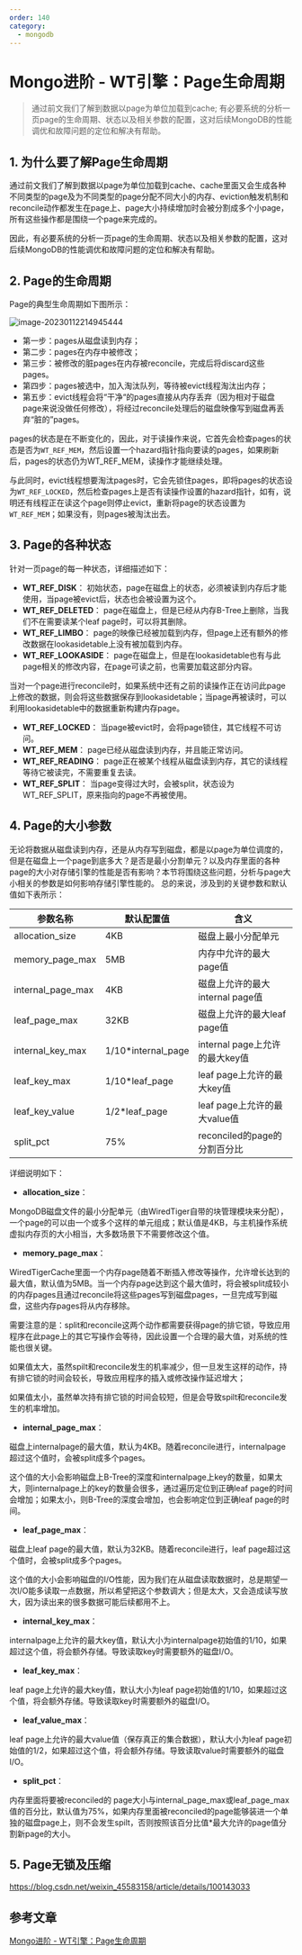 ```yaml
---
order: 140
category:
  - mongodb
---
```


# Mongo进阶 - WT引擎：Page生命周期

> 通过前文我们了解到数据以page为单位加载到cache; 有必要系统的分析一页page的生命周期、状态以及相关参数的配置，这对后续MongoDB的性能调优和故障问题的定位和解决有帮助。

## 1. 为什么要了解Page生命周期

通过前文我们了解到数据以page为单位加载到cache、cache里面又会生成各种不同类型的page及为不同类型的page分配不同大小的内存、eviction触发机制和reconcile动作都发生在page上、page大小持续增加时会被分割成多个小page，所有这些操作都是围绕一个page来完成的。

因此，有必要系统的分析一页page的生命周期、状态以及相关参数的配置，这对后续MongoDB的性能调优和故障问题的定位和解决有帮助。

## 2. Page的生命周期

Page的典型生命周期如下图所示：

![image-20230112214945444](https://zszblog.oss-cn-beijing.aliyuncs.com/zszblog/image-20230112214945444.png)

- 第一步：pages从磁盘读到内存；
- 第二步：pages在内存中被修改；
- 第三步：被修改的脏pages在内存被reconcile，完成后将discard这些pages。
- 第四步：pages被选中，加入淘汰队列，等待被evict线程淘汰出内存；
- 第五步：evict线程会将“干净“的pages直接从内存丢弃（因为相对于磁盘page来说没做任何修改），将经过reconcile处理后的磁盘映像写到磁盘再丢弃“脏的”pages。

pages的状态是在不断变化的，因此，对于读操作来说，它首先会检查pages的状态是否为`WT_REF_MEM`，然后设置一个hazard指针指向要读的pages，如果刷新后，pages的状态仍为WT_REF_MEM，读操作才能继续处理。

与此同时，evict线程想要淘汰pages时，它会先锁住pages，即将pages的状态设为`WT_REF_LOCKED`，然后检查pages上是否有读操作设置的hazard指针，如有，说明还有线程正在读这个page则停止evict，重新将page的状态设置为`WT_REF_MEM`；如果没有，则pages被淘汰出去。

## 3. Page的各种状态

针对一页page的每一种状态，详细描述如下：

- **WT_REF_DISK**： 初始状态，page在磁盘上的状态，必须被读到内存后才能使用，当page被evict后，状态也会被设置为这个。
- **WT_REF_DELETED**： page在磁盘上，但是已经从内存B-Tree上删除，当我们不在需要读某个leaf page时，可以将其删除。
- **WT_REF_LIMBO**： page的映像已经被加载到内存，但page上还有额外的修改数据在lookasidetable上没有被加载到内存。
- **WT_REF_LOOKASIDE**： page在磁盘上，但是在lookasidetable也有与此page相关的修改内容，在page可读之前，也需要加载这部分内容。

当对一个page进行reconcile时，如果系统中还有之前的读操作正在访问此page上修改的数据，则会将这些数据保存到lookasidetable；当page再被读时，可以利用lookasidetable中的数据重新构建内存page。

- **WT_REF_LOCKED**： 当page被evict时，会将page锁住，其它线程不可访问。
- **WT_REF_MEM**： page已经从磁盘读到内存，并且能正常访问。
- **WT_REF_READING**： page正在被某个线程从磁盘读到内存，其它的读线程等待它被读完，不需要重复去读。
- **WT_REF_SPLIT**： 当page变得过大时，会被split，状态设为WT_REF_SPLIT，原来指向的page不再被使用。

## 4. Page的大小参数

无论将数据从磁盘读到内存，还是从内存写到磁盘，都是以page为单位调度的，但是在磁盘上一个page到底多大？是否是最小分割单元？以及内存里面的各种page的大小对存储引擎的性能是否有影响？本节将围绕这些问题，分析与page大小相关的参数是如何影响存储引擎性能的。 总的来说，涉及到的关键参数和默认值如下表所示：

| 参数名称          | 默认配置值         | 含义                            |
| ----------------- | ------------------ | ------------------------------- |
| allocation_size   | 4KB                | 磁盘上最小分配单元              |
| memory_page_max   | 5MB                | 内存中允许的最大page值          |
| internal_page_max | 4KB                | 磁盘上允许的最大internal page值 |
| leaf_page_max     | 32KB               | 磁盘上允许的最大leaf page值     |
| internal_key_max  | 1/10*internal_page | internal page上允许的最大key值  |
| leaf_key_max      | 1/10*leaf_page     | leaf page上允许的最大key值      |
| leaf_key_value    | 1/2*leaf_page      | leaf page上允许的最大value值    |
| split_pct         | 75%                | reconciled的page的分割百分比    |

详细说明如下：

- **allocation_size**：

MongoDB磁盘文件的最小分配单元（由WiredTiger自带的块管理模块来分配），一个page的可以由一个或多个这样的单元组成；默认值是4KB，与主机操作系统虚拟内存页的大小相当，大多数场景下不需要修改这个值。

- **memory_page_max**：

WiredTigerCache里面一个内存page随着不断插入修改等操作，允许增长达到的最大值，默认值为5MB。当一个内存page达到这个最大值时，将会被split成较小的内存pages且通过reconcile将这些pages写到磁盘pages，一旦完成写到磁盘，这些内存pages将从内存移除。

需要注意的是：split和reconcile这两个动作都需要获得page的排它锁，导致应用程序在此page上的其它写操作会等待，因此设置一个合理的最大值，对系统的性能也很关键。

如果值太大，虽然spilt和reconcile发生的机率减少，但一旦发生这样的动作，持有排它锁的时间会较长，导致应用程序的插入或修改操作延迟增大；

如果值太小，虽然单次持有排它锁的时间会较短，但是会导致spilt和reconcile发生的机率增加。

- **internal_page_max**：

磁盘上internalpage的最大值，默认为4KB。随着reconcile进行，internalpage超过这个值时，会被split成多个pages。

这个值的大小会影响磁盘上B-Tree的深度和internalpage上key的数量，如果太大，则internalpage上的key的数量会很多，通过遍历定位到正确leaf page的时间会增加；如果太小，则B-Tree的深度会增加，也会影响定位到正确leaf page的时间。

- **leaf_page_max**：

磁盘上leaf page的最大值，默认为32KB。随着reconcile进行，leaf page超过这个值时，会被split成多个pages。

这个值的大小会影响磁盘的I/O性能，因为我们在从磁盘读取数据时，总是期望一次I/O能多读取一点数据，所以希望把这个参数调大；但是太大，又会造成读写放大，因为读出来的很多数据可能后续都用不上。

- **internal_key_max**：

internalpage上允许的最大key值，默认大小为internalpage初始值的1/10，如果超过这个值，将会额外存储。导致读取key时需要额外的磁盘I/O。

- **leaf_key_max**：

leaf page上允许的最大key值，默认大小为leaf page初始值的1/10，如果超过这个值，将会额外存储。导致读取key时需要额外的磁盘I/O。

- **leaf_value_max**：

leaf page上允许的最大value值（保存真正的集合数据），默认大小为leaf page初始值的1/2，如果超过这个值，将会额外存储。导致读取value时需要额外的磁盘I/O。

- **split_pct**：

内存里面将要被reconciled的 page大小与internal_page_max或leaf_page_max值的百分比，默认值为75%，如果内存里面被reconciled的page能够装进一个单独的磁盘page上，则不会发生spilt，否则按照该百分比值*最大允许的page值分割新page的大小。

## 5. Page无锁及压缩

https://blog.csdn.net/weixin_45583158/article/details/100143033

## 参考文章

[Mongo进阶 - WT引擎：Page生命周期](https://pdai.tech/md/db/nosql-mongo/mongo-y-page.html)